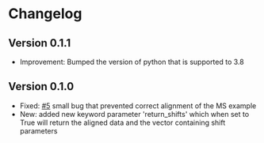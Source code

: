 # Changelog

## Version 0.1.1

- Improvement: Bumped the version of python that is supported to 3.8

## Version 0.1.0

- Fixed: [#5](https://github.com/lukasz-migas/msalign/issues/5) small bug that prevented correct alignment of the MS example
- New: added new keyword parameter 'return_shifts' which when set to True will return the aligned data and the vector containing shift parameters

